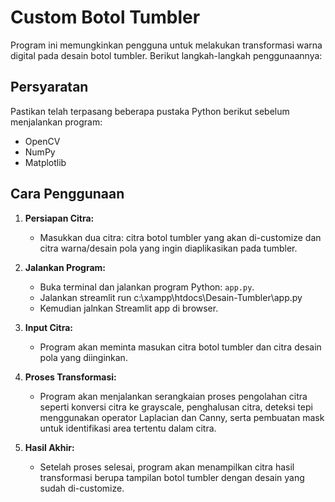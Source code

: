 # Custom Botol Tumbler

Program ini memungkinkan pengguna untuk melakukan transformasi warna digital pada desain botol tumbler. Berikut langkah-langkah penggunaannya:

## Persyaratan

Pastikan telah terpasang beberapa pustaka Python berikut sebelum menjalankan program:
- OpenCV
- NumPy
- Matplotlib

## Cara Penggunaan

1. **Persiapan Citra:**
   - Masukkan dua citra: citra botol tumbler yang akan di-customize dan citra warna/desain pola yang ingin diaplikasikan pada tumbler.
  
2. **Jalankan Program:**
   - Buka terminal dan jalankan program Python: `app.py`.
   - Jalankan streamlit run c:\xampp\htdocs\Desain-Tumbler\app.py
   - Kemudian jalnkan Streamlit app di browser.
  
3. **Input Citra:**
   - Program akan meminta masukan citra botol tumbler dan citra desain pola yang diinginkan.

4. **Proses Transformasi:**
   - Program akan menjalankan serangkaian proses pengolahan citra seperti konversi citra ke grayscale, penghalusan citra, deteksi tepi menggunakan operator Laplacian dan Canny, serta pembuatan mask untuk identifikasi area tertentu dalam citra.

5. **Hasil Akhir:**
   - Setelah proses selesai, program akan menampilkan citra hasil transformasi berupa tampilan botol tumbler dengan desain yang sudah di-customize.
